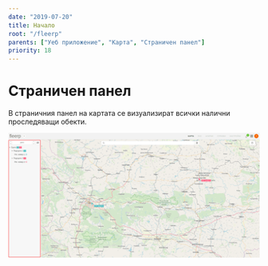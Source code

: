 ```yaml
---
date: "2019-07-20"
title: Начало
root: "/fleerp"
parents: ["Уеб приложение", "Карта", "Страничен панел"]
priority: 18
---
```


# Страничен панел

В страничния панел на картата се визуализират всички налични проследяващи обекти.

![Sidebar](sidebar-bg.png)
